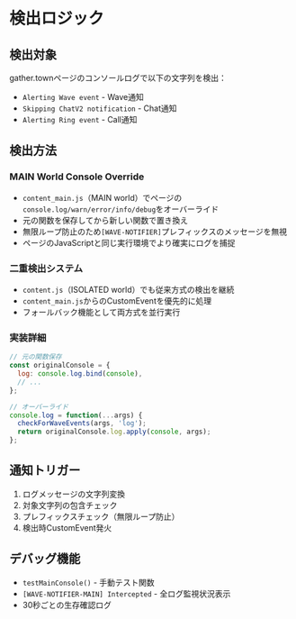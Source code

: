 # 検出ロジック

## 検出対象
gather.townページのコンソールログで以下の文字列を検出：
- `Alerting Wave event` - Wave通知
- `Skipping ChatV2 notification` - Chat通知  
- `Alerting Ring event` - Call通知

## 検出方法

### MAIN World Console Override
- `content_main.js`（MAIN world）でページの`console.log/warn/error/info/debug`をオーバーライド
- 元の関数を保存してから新しい関数で置き換え
- 無限ループ防止のため`[WAVE-NOTIFIER]`プレフィックスのメッセージを無視
- ページのJavaScriptと同じ実行環境でより確実にログを捕捉

### 二重検出システム
- `content.js`（ISOLATED world）でも従来方式の検出を継続
- `content_main.js`からのCustomEventを優先的に処理
- フォールバック機能として両方式を並行実行

### 実装詳細
```javascript
// 元の関数保存
const originalConsole = {
  log: console.log.bind(console),
  // ...
};

// オーバーライド
console.log = function(...args) {
  checkForWaveEvents(args, 'log');
  return originalConsole.log.apply(console, args);
};
```

## 通知トリガー
1. ログメッセージの文字列変換
2. 対象文字列の包含チェック
3. プレフィックスチェック（無限ループ防止）
4. 検出時CustomEvent発火

## デバッグ機能
- `testMainConsole()` - 手動テスト関数
- `[WAVE-NOTIFIER-MAIN] Intercepted` - 全ログ監視状況表示
- 30秒ごとの生存確認ログ